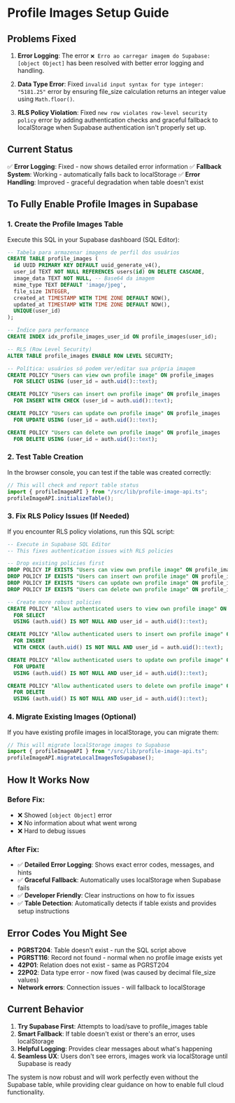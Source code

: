 # Profile Images Setup Guide

## Problems Fixed

1. **Error Logging**: The error `❌ Erro ao carregar imagem do Supabase: [object Object]` has been resolved with better error logging and handling.

2. **Data Type Error**: Fixed `invalid input syntax for type integer: "5181.25"` error by ensuring file_size calculation returns an integer value using `Math.floor()`.

3. **RLS Policy Violation**: Fixed `new row violates row-level security policy` error by adding authentication checks and graceful fallback to localStorage when Supabase authentication isn't properly set up.

## Current Status

✅ **Error Logging**: Fixed - now shows detailed error information
✅ **Fallback System**: Working - automatically falls back to localStorage
✅ **Error Handling**: Improved - graceful degradation when table doesn't exist

## To Fully Enable Profile Images in Supabase

### 1. Create the Profile Images Table

Execute this SQL in your Supabase dashboard (SQL Editor):

```sql
-- Tabela para armazenar imagens de perfil dos usuários
CREATE TABLE profile_images (
  id UUID PRIMARY KEY DEFAULT uuid_generate_v4(),
  user_id TEXT NOT NULL REFERENCES users(id) ON DELETE CASCADE,
  image_data TEXT NOT NULL, -- Base64 da imagem
  mime_type TEXT DEFAULT 'image/jpeg',
  file_size INTEGER,
  created_at TIMESTAMP WITH TIME ZONE DEFAULT NOW(),
  updated_at TIMESTAMP WITH TIME ZONE DEFAULT NOW(),
  UNIQUE(user_id)
);

-- Índice para performance
CREATE INDEX idx_profile_images_user_id ON profile_images(user_id);

-- RLS (Row Level Security)
ALTER TABLE profile_images ENABLE ROW LEVEL SECURITY;

-- Política: usuários só podem ver/editar sua própria imagem
CREATE POLICY "Users can view own profile image" ON profile_images
  FOR SELECT USING (user_id = auth.uid()::text);

CREATE POLICY "Users can insert own profile image" ON profile_images
  FOR INSERT WITH CHECK (user_id = auth.uid()::text);

CREATE POLICY "Users can update own profile image" ON profile_images
  FOR UPDATE USING (user_id = auth.uid()::text);

CREATE POLICY "Users can delete own profile image" ON profile_images
  FOR DELETE USING (user_id = auth.uid()::text);
```

### 2. Test Table Creation

In the browser console, you can test if the table was created correctly:

```javascript
// This will check and report table status
import { profileImageAPI } from "/src/lib/profile-image-api.ts";
profileImageAPI.initializeTable();
```

### 3. Fix RLS Policy Issues (If Needed)

If you encounter RLS policy violations, run this SQL script:

```sql
-- Execute in Supabase SQL Editor
-- This fixes authentication issues with RLS policies

-- Drop existing policies first
DROP POLICY IF EXISTS "Users can view own profile image" ON profile_images;
DROP POLICY IF EXISTS "Users can insert own profile image" ON profile_images;
DROP POLICY IF EXISTS "Users can update own profile image" ON profile_images;
DROP POLICY IF EXISTS "Users can delete own profile image" ON profile_images;

-- Create more robust policies
CREATE POLICY "Allow authenticated users to view own profile image" ON profile_images
  FOR SELECT
  USING (auth.uid() IS NOT NULL AND user_id = auth.uid()::text);

CREATE POLICY "Allow authenticated users to insert own profile image" ON profile_images
  FOR INSERT
  WITH CHECK (auth.uid() IS NOT NULL AND user_id = auth.uid()::text);

CREATE POLICY "Allow authenticated users to update own profile image" ON profile_images
  FOR UPDATE
  USING (auth.uid() IS NOT NULL AND user_id = auth.uid()::text);

CREATE POLICY "Allow authenticated users to delete own profile image" ON profile_images
  FOR DELETE
  USING (auth.uid() IS NOT NULL AND user_id = auth.uid()::text);
```

### 4. Migrate Existing Images (Optional)

If you have existing profile images in localStorage, you can migrate them:

```javascript
// This will migrate localStorage images to Supabase
import { profileImageAPI } from "/src/lib/profile-image-api.ts";
profileImageAPI.migrateLocalImagesToSupabase();
```

## How It Works Now

### Before Fix:

- ❌ Showed `[object Object]` error
- ❌ No information about what went wrong
- ❌ Hard to debug issues

### After Fix:

- ✅ **Detailed Error Logging**: Shows exact error codes, messages, and hints
- ✅ **Graceful Fallback**: Automatically uses localStorage when Supabase fails
- ✅ **Developer Friendly**: Clear instructions on how to fix issues
- ✅ **Table Detection**: Automatically detects if table exists and provides setup instructions

## Error Codes You Might See

- **PGRST204**: Table doesn't exist - run the SQL script above
- **PGRST116**: Record not found - normal when no profile image exists yet
- **42P01**: Relation does not exist - same as PGRST204
- **22P02**: Data type error - now fixed (was caused by decimal file_size values)
- **Network errors**: Connection issues - will fallback to localStorage

## Current Behavior

1. **Try Supabase First**: Attempts to load/save to profile_images table
2. **Smart Fallback**: If table doesn't exist or there's an error, uses localStorage
3. **Helpful Logging**: Provides clear messages about what's happening
4. **Seamless UX**: Users don't see errors, images work via localStorage until Supabase is ready

The system is now robust and will work perfectly even without the Supabase table, while providing clear guidance on how to enable full cloud functionality.
